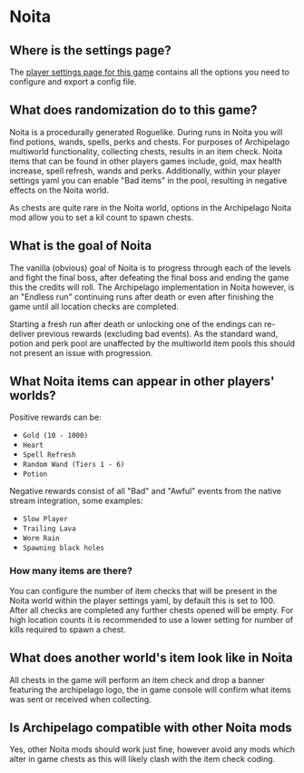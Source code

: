 # Noita

## Where is the settings page?

The [player settings page for this game](../player-settings) contains all the options you need to configure and export a
config file.

## What does randomization do to this game?

Noita is a procedurally generated Roguelike. During runs in Noita you will find potions, wands, spells, perks and
chests. For purposes of Archipelago multiworld functionality, collecting chests, results in an item check. Noita items 
that can be found in other players games include, gold, max health increase, spell refresh, wands and perks. 
Additionally, within your player settings yaml you can enable "Bad items" in the pool, resulting in negative effects on 
the Noita world.

As chests are quite rare in the Noita world, options in the Archipelago Noita mod allow you to set a kil count to spawn 
chests. 

## What is the goal of Noita 

The vanilla (obvious) goal of Noita is to progress through each of the levels and fight the final boss, after defeating
the final boss and ending the game this the credits will roll. The Archipelago implementation in Noita however, is an 
"Endless run" continuing runs after death or even after finishing the game until all location checks are completed.

Starting a fresh run after death or unlocking one of the endings can re-deliver previous rewards (excluding bad events). 
As the standard wand, potion and perk pool are unaffected by the multiworld item pools this should not present an issue 
with progression.

## What Noita items can appear in other players' worlds?

Positive rewards can be:

* `Gold (10 - 1000)` 
* `Heart` 
* `Spell Refresh` 
* `Random Wand (Tiers 1 - 6)` 
* `Potion`

Negative rewards consist of all "Bad" and "Awful" events from the native stream integration, some examples:

* `Slow Player` 
* `Trailing Lava` 
* `Worm Rain` 
* `Spawning black holes`

### How many items are there?

You can configure the number of item checks that will be present in the Noita world within the player settings yaml, by
default this is set to 100. After all checks are completed any further chests opened will be empty. For high location 
counts it is recommended to use a lower setting for number of kills required to spawn a chest.

## What does another world's item look like in Noita

All chests in the game will perform an item check and drop a banner featuring the archipelago logo, the in game console
will confirm what items was sent or received when collecting.

## Is Archipelago compatible with other Noita mods

Yes, other Noita mods should work just fine, however avoid any mods which alter in game chests as this will likely clash
with the item check coding.
